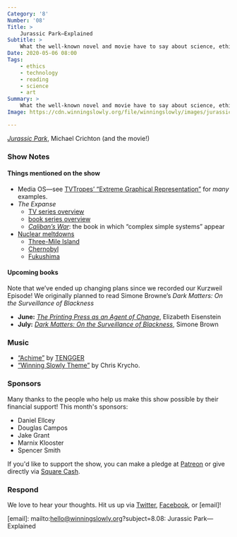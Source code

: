 ```yaml
---
Category: '8'
Number: '08'
Title: >
    Jurassic Park—Explained
Subtitle: >
    What the well-known novel and movie have to say about science, ethics, epistemology, and hubris.
Date: 2020-05-06 08:00
Tags:
    - ethics
    - technology
    - reading
    - science
    - art
Summary: >
    What the well-known novel and movie have to say about science, ethics, epistemology, and hubris.
Image: https://cdn.winningslowly.org/file/winningslowly/images/jurassic-park.jpg

---
```


[<cite>Jurassic Park</cite>](https://www.alibris.com/Jurassic-Park-Michael-Crichton/book/3483033), Michael Crichton (and the movie!) 

### Show Notes

#### Things mentioned on the show

- Media OS—see [TVTropes’ “Extreme Graphical Representation”](https://tvtropes.org/pmwiki/pmwiki.php/Main/ExtremeGraphicalRepresentation) for *many* examples.
- <cite>The Expanse</cite>
  - [TV series overview](https://en.wikipedia.org/wiki/The_Expanse_(TV_series))
  - [book series overview](https://en.wikipedia.org/wiki/The_Expanse_(novel_series))
  - [<cite>Caliban’s War</cite>](https://www.alibris.com/Calibans-War-James-S-A-Corey/book/28575716): the book in which “complex simple systems” appear
- [Nuclear meltdowns](https://en.m.wikipedia.org/wiki/Nuclear_meltdown)
  - [Three-Mile Island](https://en.m.wikipedia.org/wiki/Three_Mile_Island_accident)
  - [Chernobyl](https://en.m.wikipedia.org/wiki/Chernobyl_disaster)
  - [Fukushima](https://en.m.wikipedia.org/wiki/Fukushima_Daiichi_nuclear_disaster)

#### Upcoming books

Note that we’ve ended up changing plans since we recorded our Kurzweil Episode! We originally planned to read Simone Browne’s <cite>Dark Matters: On the Surveillance of Blackness</cite>

- <b>June:</b> [<cite>The Printing Press as an Agent of Change</cite>](https://www.alibris.com/The-Printing-Press-as-an-Agent-of-Change-Elizabeth-L-Eisenstein/book/5343362), Elizabeth Eisenstein
- <b>July:</b> [<cite>Dark Matters: On the Surveillance of Blackness</cite>](https://www.alibris.com/Dark-Matters-On-the-Surveillance-of-Blackness-Simone-Browne/book/32087130), Simone Brown

### Music

* [“Achime”](https://tenggerbbib.bandcamp.com/album/nomad-pre-order) by [TENGGER](https://www.facebook.com/tenggerland)
* [“Winning Slowly Theme”](https://soundcloud.com/chriskrycho/winning-slowly) by Chris Krycho.

### Sponsors

Many thanks to the people who help us make this show possible by their financial support! This month's sponsors:

* Daniel Ellcey
* Douglas Campos
* Jake Grant
* Marnix Klooster
* Spencer Smith

If you'd like to support the show, you can make a pledge at <a href='https://www.patreon.com/winningslowly' rel='payment'>Patreon</a> or give directly via [Square Cash](https://cash.me/$winningslowly).

### Respond

We love to hear your thoughts. Hit us up via [Twitter](https://www.twitter.com/winningslowly), [Facebook](https://www.facebook.com/winningslowlypodcast), or [email]!

[email]: mailto:hello@winningslowly.org?subject=8.08: Jurassic Park—Explained
